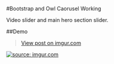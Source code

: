 #Bootstrap and Owl Caorusel Working 

Video slider and main hero section slider.


##Demo
<blockquote class="imgur-embed-pub" lang="en" data-id="risXONO"><a href="//imgur.com/risXONO">View post on imgur.com
</a></blockquote><script async src="//s.imgur.com/min/embed.js" charset="utf-8"></script>


<a href="https://imgur.com/risXONO"><img src="https://i.imgur.com/risXONO.gif" title="source: imgur.com" /></a>
